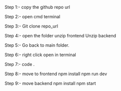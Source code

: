 Step 1:- copy the github repo url

Step 2:- open cmd terminal 

Step 3:- Git clone repo_url

Step 4:- open the folder
               unzip frontend 
               Unzip backend

Step 5:- Go back to main folder. 

Step 6:- right click open in terminal 

Step 7:- code .

Step 8:- move to frontend
            npm install 
            npm run dev

Step 9:- move backend
          npm install 
          npm start

